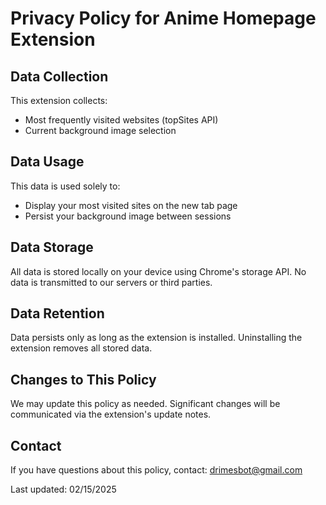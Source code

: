 # Privacy Policy for Anime Homepage Extension

## Data Collection
This extension collects:
- Most frequently visited websites (topSites API)
- Current background image selection

## Data Usage
This data is used solely to:
- Display your most visited sites on the new tab page
- Persist your background image between sessions

## Data Storage
All data is stored locally on your device using Chrome's storage API. No data is transmitted to our servers or third parties.

## Data Retention
Data persists only as long as the extension is installed. Uninstalling the extension removes all stored data.

## Changes to This Policy
We may update this policy as needed. Significant changes will be communicated via the extension's update notes.

## Contact
If you have questions about this policy, contact: [drimesbot@gmail.com](drimesbot@gmail.com)

Last updated: 02/15/2025
